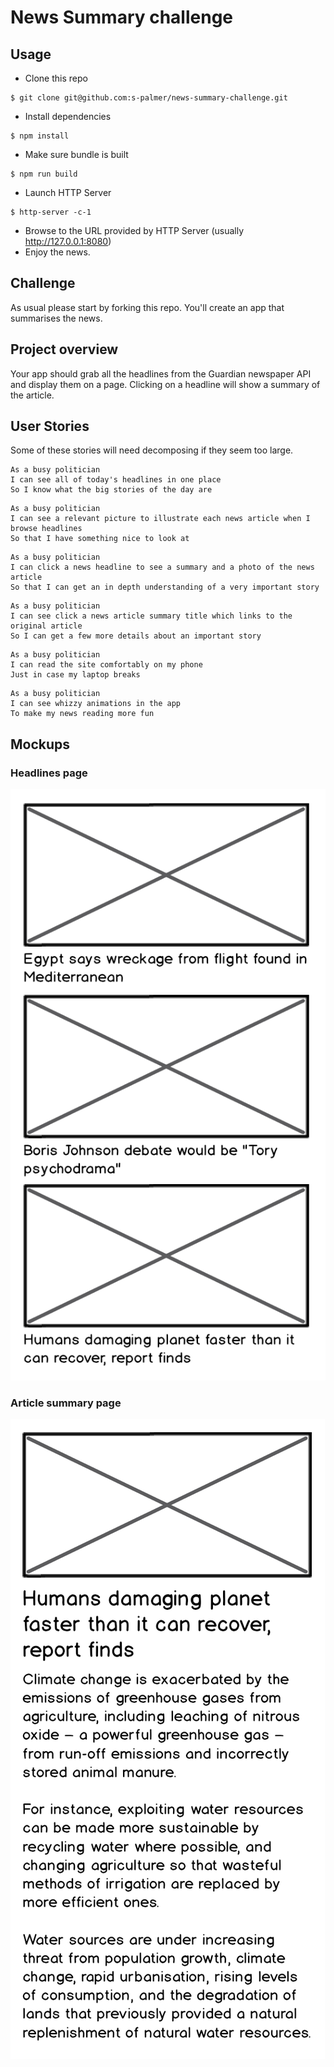 # News Summary challenge

## Usage

- Clone this repo
```
$ git clone git@github.com:s-palmer/news-summary-challenge.git
```
- Install dependencies
```
$ npm install
```
- Make sure bundle is built
```
$ npm run build
```
- Launch HTTP Server
```
$ http-server -c-1
```
- Browse to the URL provided by HTTP Server (usually http://127.0.0.1:8080)
- Enjoy the news.

## Challenge

As usual please start by forking this repo.
You'll create an app that summarises the news.

## Project overview

Your app should grab all the headlines from the Guardian newspaper API and display them on a page.  Clicking on a headline will show a summary of the article.

## User Stories

Some of these stories will need decomposing if they seem too large.

```
As a busy politician
I can see all of today's headlines in one place
So I know what the big stories of the day are
```
```
As a busy politician
I can see a relevant picture to illustrate each news article when I browse headlines
So that I have something nice to look at
```
```
As a busy politician
I can click a news headline to see a summary and a photo of the news article
So that I can get an in depth understanding of a very important story
```
```
As a busy politician
I can see click a news article summary title which links to the original article
So I can get a few more details about an important story
```
```
As a busy politician
I can read the site comfortably on my phone
Just in case my laptop breaks
```
```
As a busy politician
I can see whizzy animations in the app
To make my news reading more fun
```

## Mockups

### Headlines page

![Headlines page mockup](/images/news-summary-project-headlines-page-mockup.png)

### Article summary page

![Article page mockup](/images/news-summary-project-article-page-mockup.png)